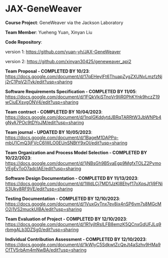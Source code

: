 # JAX-GeneWeaver

**Course Project**: GeneWeaver via the Jackson Laboratory

**Team Member**: Yueheng Yuan, Xinyan Liu

**Code Repository**: 

version 1: https://github.com/yuan-yh/JAX-GeneWeaver

version 2: https://github.com/xinyan30425/geneweaver_api2

**Team Proposal - COMPLETED BY 10/23**: https://docs.google.com/document/d/17qEHeylFt6ThuapZygZXUNvLmzfzNjj2rC1PpV2iTvk/edit?usp=sharing

**Software Requirements Specification - COMPLETED BY 11/05**: https://docs.google.com/document/d/1FQkVkiSTnoVr9IiR0PhKYnk9hczZ19wCiuEXsvgONV4/edit?usp=sharing

**Team contract - COMPLETED BY 10/04/2023**:
https://docs.google.com/document/d/1nqIGKddytdJBRqTARRtW3JbWNPb4gNyA7POc9tDYoJM/edit?usp=sharing

**Team journal - UPDATED BY 10/05/2023**:
https://docs.google.com/document/d/1BageM1DAPPq-mbU1CmQ3jFVcC6lWLO0EUnSNBtY9xOI/edit?usp=sharing

**Team Organization and Process Model Selection - COMPLETED BY 10/22/2023**:
https://docs.google.com/document/d/1jNBsGh9B5vaEgp9MgfxTOLZ2PymoVEgEvToO7adcIAE/edit?usp=sharing

**Software Design Documentation - COMPLETED BY 11/13/2023**:
https://docs.google.com/document/d/1WdLCj7MD1JzKI8Ehyf17oXpsJt1j9FNiS3Uky8RF9VE/edit?usp=sharing

**Testing Documentation - COMPLETED BY 12/10/2023**:
https://docs.google.com/document/d/1VuxGvTnx7ev8ix4nSP6vm7s8MGcMO2j1VS2muckUIBA/edit?usp=sharing

**Team Evaluation of Project - COMPLETED BY 12/10/2023**:
https://docs.google.com/document/d/1R1yjItRslLFB8emzK5QCnxGdUFJLq9rbmgALb3DZSg0/edit?usp=sharing

**Individual Contribution Assessment - COMPLETED BY 12/10/2023**:
https://docs.google.com/document/d/1kWIyC5SdkwtZcQeJt4aSzhv9HMa9CfTV5rbAm4mNwBA/edit?usp=sharing
